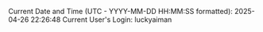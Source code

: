 Current Date and Time (UTC - YYYY-MM-DD HH:MM:SS formatted): 2025-04-26 22:26:48
Current User's Login: luckyaiman

